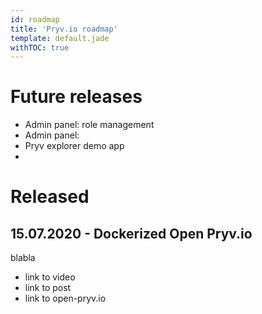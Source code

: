 ```yaml
---
id: roadmap
title: 'Pryv.io roadmap'
template: default.jade
withTOC: true
---
```


# Future releases

- Admin panel: role management
- Admin panel: 
- Pryv explorer demo app
- 

# Released

## 15.07.2020 - Dockerized Open Pryv.io

blabla

- link to video
- link to post
- link to open-pryv.io

## 

